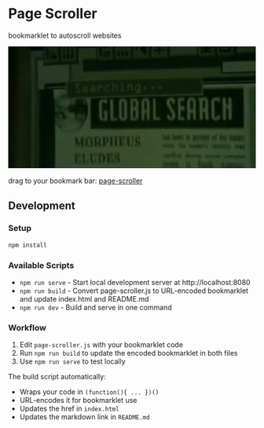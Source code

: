 # Page Scroller
bookmarklet to autoscroll websites

![Neo scrolling](neo-scrolling.gif)

drag to your bookmark bar: [page-scroller](javascript:(function()%7Bif%20(window.scrollerId)%20%7B%0A%20%20cancelAnimationFrame(scrollerId)%3B%0A%20%20window.scrollerId%20%3D%20null%3B%0A%20%20document.getElementById(%27ps-ui%27)%3F.remove()%0A%7D%20else%20%7B%0A%20%20window.scrollSpeed%20%3D%20window.scrollSpeed%20%7C%7C%2070%3B%0A%20%20window.scrollPaused%20%3D%20false%3B%0A%20%20let%20last%20%3D%200%3B%0A%0A%20%20%2F%2F%20Create%20UI%0A%20%20const%20ui%20%3D%20document.createElement(%27div%27)%3B%0A%20%20ui.id%20%3D%20%27ps-ui%27%3B%0A%20%20ui.innerHTML%20%3D%20%60%3Cdiv%20id%3D%22ps-btn%22%3EPS%3C%2Fdiv%3E%3Cinput%20type%3D%22range%22%20id%3D%22ps-slider%22%20min%3D%2220%22%20max%3D%22200%22%20value%3D%22%24%7B220%20-%20window.scrollSpeed%7D%22%20style%3D%22display%3Anone%22%3E%60%3B%0A%20%20ui.style.cssText%20%3D%20%27position%3Afixed%3Bbottom%3A20px%3Bright%3A20px%3Bz-index%3A9999%3Bfont%3A12px%20sans-serif%27%3B%0A%20%20document.body.appendChild(ui)%3B%0A%0A%20%20const%20btn%20%3D%20document.getElementById(%27ps-btn%27)%3B%0A%20%20const%20slider%20%3D%20document.getElementById(%27ps-slider%27)%3B%0A%20%20btn.style.cssText%20%3D%20%27width%3A24px%3Bheight%3A24px%3Bbackground%3A%23333%3Bcolor%3A%23fff%3Btext-align%3Acenter%3Bline-height%3A24px%3Bcursor%3Apointer%3Bborder-radius%3A3px%27%3B%0A%20%20slider.style.cssText%20%2B%3D%20%27%3Bposition%3Aabsolute%3Bbottom%3A30px%3Bright%3A0%3Bwidth%3A100px%3Bbackground%3A%23fff%3Bborder%3A1px%20solid%20%23ccc%27%3B%0A%0A%20%20let%20showSlider%20%3D%20false%3B%0A%20%20btn.onmouseenter%20%3D%20()%20%3D%3E%20%7B%20showSlider%20%3D%20true%3B%20slider.style.display%20%3D%20%27block%27%20%7D%3B%0A%20%20slider.onmouseenter%20%3D%20()%20%3D%3E%20%7B%20showSlider%20%3D%20true%20%7D%3B%0A%20%20slider.onmouseleave%20%3D%20()%20%3D%3E%20%7B%20showSlider%20%3D%20false%3B%20setTimeout(()%20%3D%3E%20!showSlider%20%26%26%20(slider.style.display%20%3D%20%27none%27)%2C%20100)%20%7D%3B%0A%20%20btn.onmouseleave%20%3D%20()%20%3D%3E%20%7B%20showSlider%20%3D%20false%3B%20setTimeout(()%20%3D%3E%20!showSlider%20%26%26%20(slider.style.display%20%3D%20%27none%27)%2C%20100)%20%7D%3B%0A%0A%20%20btn.onclick%20%3D%20()%20%3D%3E%20%7B%20window.scrollPaused%20%3D%20!window.scrollPaused%3B%20btn.style.opacity%20%3D%20window.scrollPaused%20%3F%20%270.5%27%20%3A%20%271%27%20%7D%3B%0A%20%20slider.oninput%20%3D%20()%20%3D%3E%20window.scrollSpeed%20%3D%20220%20-%20slider.value%3B%0A%0A%20%20(function%20scroll(t)%20%7B%0A%20%20%20%20if%20(!window.scrollPaused%20%26%26%20t%20-%20last%20%3E%2033)%20%7B%0A%20%20%20%20%20%20scrollBy(0%2C%20(t%20-%20last)%20%2F%20window.scrollSpeed)%3B%0A%20%20%20%20%20%20last%20%3D%20t%0A%20%20%20%20%7D%0A%20%20%20%20window.scrollerId%20%3D%20requestAnimationFrame(scroll)%0A%20%20%7D)(performance.now())%0A%7D%7D)())

## Development

### Setup
```bash
npm install
```

### Available Scripts
- `npm run serve` - Start local development server at http://localhost:8080
- `npm run build` - Convert page-scroller.js to URL-encoded bookmarklet and update index.html and README.md
- `npm run dev` - Build and serve in one command

### Workflow
1. Edit `page-scroller.js` with your bookmarklet code
2. Run `npm run build` to update the encoded bookmarklet in both files
3. Use `npm run serve` to test locally

The build script automatically:
- Wraps your code in `(function(){ ... })()`
- URL-encodes it for bookmarklet use
- Updates the href in `index.html`
- Updates the markdown link in `README.md`